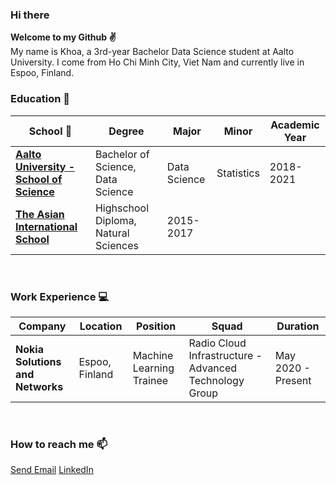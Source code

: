 ### Hi there 

**Welcome to my Github ✌**
<br>
My name is Khoa, a 3rd-year Bachelor Data Science student at Aalto University. I come from Ho Chi Minh City, Viet Nam and currently live in Espoo, Finland.

### Education 🌱

|      School :bug:  |    Degree   |    Major   | Minor  | Academic Year  |
|---------------------|---------------------|---------------------|---------------------|-----|
| [**Aalto University - School of Science**](https://www.aalto.fi/en) | Bachelor of Science, Data Science | Data Science | Statistics | 2018-2021 |
| [**The Asian International School**](http://www.asianintlschool.edu.vn/en-us)  | Highschool Diploma, Natural Sciences | 2015-2017 |

<br />

### Work Experience 💻

|      Company   |    Location   |    Position    |    Squad |  Duration  |
|---------------------|-------------------|------------------|------------------|---|
| **Nokia Solutions and Networks** | Espoo, Finland | Machine Learning Trainee | Radio Cloud Infrastructure - Advanced Technology Group |May 2020 - Present |

<br />

### How to reach me 📫
<a href="mailto:llmkhoa511@gmail.com">Send Email</a>
[LinkedIn](https://www.linkedin.com/in/khoalai/) 


<br />
